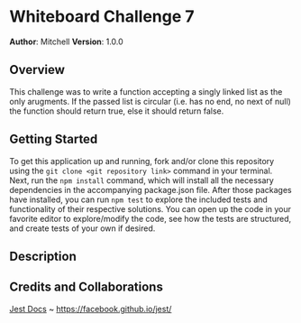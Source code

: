 # Whiteboard Challenge 7

**Author**: Mitchell
**Version**: 1.0.0

## Overview
This challenge was to write a function accepting a singly linked list as the only arugments. If the passed list is circular (i.e. has no end, no next of null) the function should return true, else it should return false.

## Getting Started
To get this application up and running, fork and/or clone this repository using the `git clone <git repository link>` command in your terminal. Next, run the `npm install` command, which will install all the necessary dependencies in the accompanying package.json file. After those packages have installed, you can run `npm test` to explore the included tests and functionality of their respective solutions. You can open up the code in your favorite editor to explore/modify the code, see how the tests are structured, and create tests of your own if desired.

## Description

## Credits and Collaborations
[Jest Docs](https://facebook.github.io/jest/) ~ https://facebook.github.io/jest/



